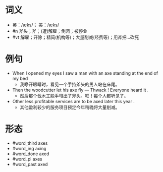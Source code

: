 # 词义
- 英：/æks/； 美：/æks/
- #n 斧头；斧；(遭)解雇；倒闭；被停业
- #vt 解雇；开除；精简(机构等)；大量削减(经费等)；用斧把…砍死
# 例句
- When I opened my eyes I saw a man with an axe standing at the end of my bed
	- 我睁开眼睛时，看见一个手持斧头的男人站在床尾。
- Then the woodcutter let his axe fly — Thwack ! Everyone heard it .
	- 然后那个伐木工脱手甩出了斧头。哐！每个人都听见了。
- Other less profitable services are to be axed later this year .
	- 其他盈利较少的服务项目预定今年稍晚将大量削减。
# 形态
- #word_third axes
- #word_ing axing
- #word_done axed
- #word_pl axes
- #word_past axed
